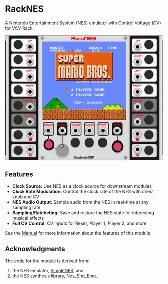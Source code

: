 # RackNES

A Nintendo Entertainment System (NES) emulator with Control Voltage (CV) for VCV Rack.

![RackNES](img/RackNES.png)

## Features

- **Clock Source:** Use NES as a clock source for downstream modules
- **Clock Rate Modulation:** Control the clock rate of the NES with direct knob and CV
- **NES Audio Output:** Sample audio from the NES in real-time at any sampling rate
- **Sampling/Ratcheting:** Save and restore the NES state for interesting musical effects
- **Full CV Control:** CV inputs for Reset, Player 1, Player 2, and more

See the [Manual](https://kautenja.github.io/manuals/RackNES.pdf) for more
information about the features of this module

## Acknowledgments

The code for the module is derived from:
1. the NES emulator, [SimpleNES](https://github.com/amhndu/SimpleNES), and
2. the NES synthesis library, [Nes_Snd_Emu](https://github.com/jamesathey/Nes_Snd_Emu).
